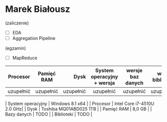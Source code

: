# Marek Białousz

(zaliczenie)
- [ ] EDA
- [ ] Aggregation Pipeline

(egzamin)
- [ ] MapReduce


| Procesor      | Pamięć RAM    | Dysk      | System operacyjny + wersja | wersje baz danych | wersje bibliotek |
| ------------- |:-------------:| ---------:|:--------------------------:|:-----------------:|-----------------:|
| uzupełnić     | uzupełnić     | uzupełnić | uzupełnić                  | uzupełnić         | uzupełnić        |

| System operacyjny  | Windows 8.1 x64 |
| Procesor           | Intel Core i7-4510U 2.0 GHz|
| Dysk               | Toshiba MQ01ABD025 1TB |
| Pamięć RAM         | 8,0 GB |
| Bazy danych        | TODO |
| Biblioteki         | TODO |
